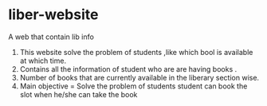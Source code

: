 # liber-website
A web that contain lib info
1.	This website solve the problem of students ,like which bool is available at which time.
2.	Contains all the information of student who are are having books .
3.	Number of books that are currently available in the  liberary section wise.
4.	Main objective = Solve the problem of students student can book the slot when he/she can take the book
